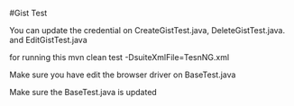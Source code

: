 #Gist Test

You can update the credential on CreateGistTest.java, DeleteGistTest.java. and EditGistTest.java

for running this
mvn clean test -DsuiteXmlFile=TesnNG.xml

Make sure you have edit the browser driver on BaseTest.java

Make sure the BaseTest.java is updated